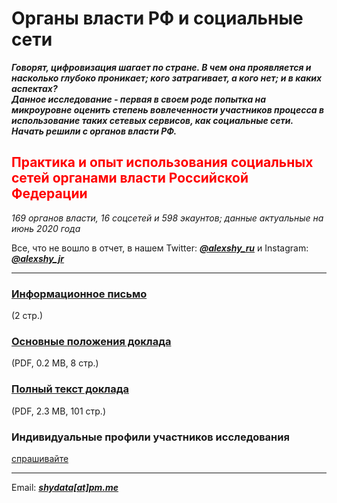 # Органы власти РФ и социальные сети

__*Говорят, цифровизация шагает по стране. В чем она проявляется и насколько глубоко проникает; кого затрагивает, а кого нет; и в каких аспектах?</br>
Данное исследование - первая в своем роде попытка на микроуровне оценить степень вовлеченности участников процесса в использование таких сетевых сервисов, как социальные сети. Начать решили с органов власти РФ.*__

<h2 style="color:red;">Практика и опыт использования социальных сетей органами власти Российской Федерации</h2>

*169 органов власти, 16 соцсетей и 598 экаунтов; данные актуальные на июнь 2020 года*

Все, что не вошло в отчет, в нашем Twitter: __*[@alexshy_ru](https://twitter.com/alexshy_ru)*__ и Instagram: __*[@alexshy_jr](https://www.instagram.com/alexshy_jr/)*__
<br>
<hr>

<h3><a href="https://github.com/shydata/govnets/blob/main/press-release.md">Информационное письмо</a></h3><span>(2 стр.)</span>

<h3><a href="https://github.com/shydata/govnets/blob/main/govnetsreport-2020-alexshy-EXECUTIVESUMMARY.pdf">Основные положения доклада</a></h3><span>(PDF, 0.2 MB, 8 стр.)</span>

<h3><a href="https://github.com/shydata/govnets/blob/main/govnetsreport-2020-alexshy-FULLREPORT.pdf">Полный текст доклада</a></h3><span>(PDF, 2.3 MB, 101 стр.)</span>

<br>

<h3>Индивидуальные профили участников исследования</h3>
<a href="mailto:shydata@pm.me">спрашивайте</a>

<br>
<hr>

Email: __*[shydata[at]pm.me](mailto:shydata@pm.me)*__
